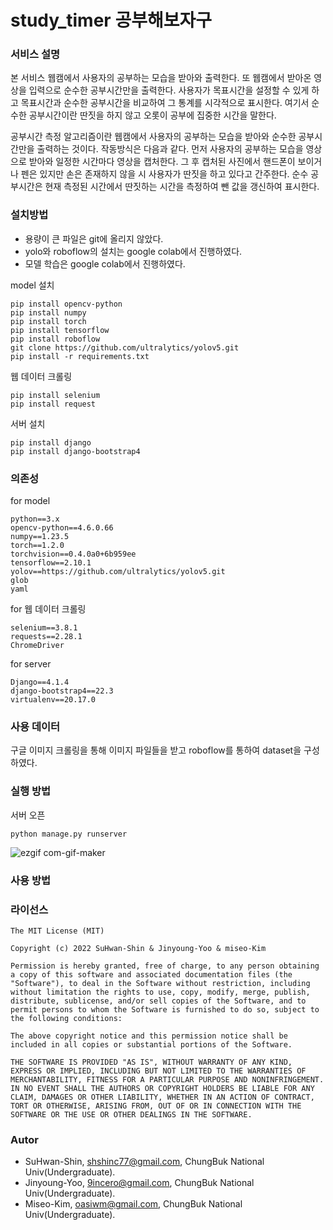 # study_timer 공부해보자구

### 서비스 설명

본 서비스 웹캠에서 사용자의 공부하는 모습을 받아와 출력한다. 또 웹캠에서 받아온 영상을 입력으로 순수한 공부시간만을 출력한다. 사용자가 목표시간을 설정할 수 있게 하고 목표시간과 순수한 공부시간을 비교하여 그 통계를 시각적으로 표시한다. 여기서 순수한 공부시간이란 딴짓을 하지 않고 오롯이 공부에 집중한 시간을 말한다.

 공부시간 측정 알고리즘이란 웹캠에서 사용자의 공부하는 모습을 받아와 순수한 공부시간만을 출력하는 것이다. 작동방식은 다음과 같다. 먼저 사용자의 공부하는 모습을 영상으로 받아와 일정한 시간마다 영상을 캡처한다. 그 후 캡처된 사진에서 핸드폰이 보이거나 펜은 있지만 손은 존재하지 않을 시 사용자가 딴짓을 하고 있다고 간주한다. 순수 공부시간은 현재 측정된 시간에서 딴짓하는 시간을 측정하여 뺀 값을 갱신하여 표시한다. 

### 설치방법

 - 용량이 큰 파일은 git에 올리지 않았다.
 - yolo와 roboflow의 설치는 google colab에서 진행하였다.
 - 모델 학습은 google colab에서 진행하였다.

model 설치
 ```
 pip install opencv-python
 pip install numpy
 pip install torch
 pip install tensorflow
 pip install roboflow 
 git clone https://github.com/ultralytics/yolov5.git
 pip install -r requirements.txt
 ```
웹 데이터 크롤링
 ```
 pip install selenium
 pip install request
 ```
서버 설치
 ```
 pip install django
 pip install django-bootstrap4
 ```
 
### 의존성

for model
 ```
 python==3.x
 opencv-python==4.6.0.66
 numpy==1.23.5
 torch==1.2.0
 torchvision==0.4.0a0+6b959ee
 tensorflow==2.10.1
 yolov==https://github.com/ultralytics/yolov5.git
 glob
 yaml
 ```
 
for 웹 데이터 크롤링
 ```
 selenium==3.8.1
 requests==2.28.1
 ChromeDriver
 ```
 
for server
 ```
 Django==4.1.4
 django-bootstrap4==22.3
 virtualenv==20.17.0
 ```
 
### 사용 데이터

구글 이미지 크롤링을 통해 이미지 파일들을 받고 roboflow를 통하여 dataset을 구성하였다.

### 실행 방법

서버 오픈
 ```
python manage.py runserver
 ```
 
 ![ezgif com-gif-maker](https://user-images.githubusercontent.com/49019187/206849937-56618a90-d061-40ae-b987-81c90016c7b4.gif)


### 사용 방법


### 라이선스
 ```
The MIT License (MIT)

Copyright (c) 2022 SuHwan-Shin & Jinyoung-Yoo & miseo-Kim

Permission is hereby granted, free of charge, to any person obtaining a copy of this software and associated documentation files (the "Software"), to deal in the Software without restriction, including without limitation the rights to use, copy, modify, merge, publish, distribute, sublicense, and/or sell copies of the Software, and to permit persons to whom the Software is furnished to do so, subject to the following conditions:

The above copyright notice and this permission notice shall be included in all copies or substantial portions of the Software.

THE SOFTWARE IS PROVIDED "AS IS", WITHOUT WARRANTY OF ANY KIND, EXPRESS OR IMPLIED, INCLUDING BUT NOT LIMITED TO THE WARRANTIES OF MERCHANTABILITY, FITNESS FOR A PARTICULAR PURPOSE AND NONINFRINGEMENT. IN NO EVENT SHALL THE AUTHORS OR COPYRIGHT HOLDERS BE LIABLE FOR ANY CLAIM, DAMAGES OR OTHER LIABILITY, WHETHER IN AN ACTION OF CONTRACT, TORT OR OTHERWISE, ARISING FROM, OUT OF OR IN CONNECTION WITH THE SOFTWARE OR THE USE OR OTHER DEALINGS IN THE SOFTWARE.

 ```
### Autor
 - SuHwan-Shin, shshinc77@gmail.com, ChungBuk National Univ(Undergraduate).
 - Jinyoung-Yoo, 9incero@gmail.com, ChungBuk National Univ(Undergraduate).
 - Miseo-Kim, oasiwm@gmail.com, ChungBuk National Univ(Undergraduate).
